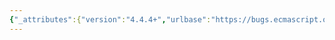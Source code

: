 ```yaml
---
{"_attributes":{"version":"4.4.4+","urlbase":"https://bugs.ecmascript.org/","maintainer":"dherman@mozilla.com"},"bug":{"bug_id":4510,"creation_ts":"2015-08-21 14:13:00 -0700","short_desc":"19.2.1.1.1 CreateDynamicFunction: Early ReferenceErrors not allowed, changed to SyntaxError","delta_ts":"2015-11-11 09:30:37 -0800","product":"ECMA-262 Edition 6","component":"technical issues","version":"unspecified","rep_platform":"All","op_sys":"All","bug_status":"RESOLVED","resolution":"FIXED","priority":"Normal","bug_severity":"normal","everconfirmed":true,"reporter":{"uid":"andrebargull","name":"André Bargull"},"assigned_to":{"uid":"allen","name":"Allen Wirfs-Brock"},"cc":"brterlso","long_desc":[{"commentid":14671,"comment_count":0,"who":{"uid":"andrebargull","name":"André Bargull"},"bug_when":"2015-08-21 14:13:42 -0700","thetext":"19.2.1.1.1 RuntimeSemantics: CreateDynamicFunction(constructor, newTarget, kind, args)\n\nSteps 11 and 13 should allow to throw early ReferenceErrors.\n\n\nAlso: As currently specified, implementations are required to parse the body before the parameters. That means `Function(\"a=0++\", \"<invalid>\")` throws a SyntaxError per the current spec, but implementations should be allowed to throw a ReferenceError if they parse the parameters before the body."},{"commentid":14895,"comment_count":1,"who":{"uid":"brterlso","name":"Brian Terlson"},"bug_when":"2015-11-11 09:30:37 -0800","thetext":"Fixed in ES2016 Draft (1b2ecf4)."}]}}
---
```

